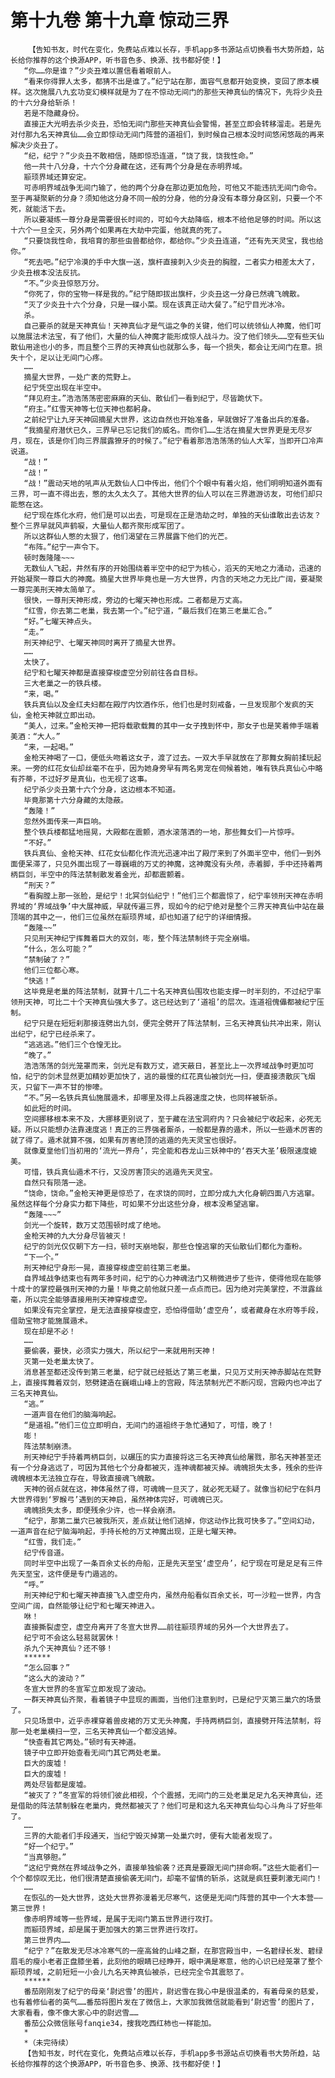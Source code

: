 # 第十九卷 第十九章 惊动三界
        【告知书友，时代在变化，免费站点难以长存，手机app多书源站点切换看书大势所趋，站长给你推荐的这个换源APP，听书音色多、换源、找书都好使！】
       “你……你是谁？”少炎丑难以置信看着眼前人。
       “看来你得罪人太多，都猜不出是谁了。”纪宁站在那，面容气息都开始变换，变回了原本模样。这次施展八九玄功变幻模样就是为了在不惊动无间门的那些天神真仙的情况下，先将少炎丑的十六分身给斩杀！
       若是不隐藏身份。
       直接正大光明去杀少炎丑，恐怕无间门那些天神真仙会警惕，甚至立即会转移溜走。若是先对付那九名天神真仙……会立即惊动无间门阵营的道祖们，到时候自己根本没时间悠闲悠哉的再来解决少炎丑了。
       “纪，纪宁？”少炎丑不敢相信，随即惊恐连道，“饶了我，饶我性命。”
       他一共十八分身，十六个分身藏在这，还有两个分身是在赤明界域。
       颛顼界域还算安定。
       可赤明界域战争无间门输了，他的两个分身在那边更加危险，可他又不能违抗无间门命令。至于再凝聚新的分身？须知他这分身不同一般的分身，他的分身没有本尊分身区别，只要一个不死，就能活下去。
       所以要凝练一尊分身是需要很长时间的，可如今大劫降临，根本不给他足够的时间。所以这十六个一旦全灭，另外两个如果再在大劫中完蛋，他就真的死了。
       “只要饶我性命，我培育的那些虫兽都给你，都给你。”少炎丑连道，“还有先天灵宝，我也给你。”
       “死去吧。”纪宁冷漠的手中大旗一送，旗杆直接刺入少炎丑的胸膛，二者实力相差太大了，少炎丑根本没法反抗。
       “不。”少炎丑惊怒万分。
       “你死了，你的宝物一样是我的。”纪宁随即拔出旗杆，少炎丑这一分身已然魂飞魄散。
       “灭了少炎丑十六个分身，只是一碟小菜。现在该真正动大餐了。”纪宁目光冰冷。
       杀。
       自己要杀的就是天神真仙！天神真仙才是气运之争的关键，他们可以统领仙人神魔，他们可以施展法术法宝，有了他们，大量的仙人神魔才能形成惊人战斗力。没了他们领头……空有些天仙散仙用途也小的多，而且整个三界的天神真仙也就那么多，每一个损失，都会让无间门在意。损失十个，足以让无间门心疼。
       ……
       摘星大世界，一处广袤的荒野上。
       纪宁凭空出现在半空中。
       “拜见府主。”浩浩荡荡密密麻麻的天仙、散仙们一看到纪宁，尽皆跪伏下。
       “府主。”红雪天神等七位天神也都躬身。
       之前纪宁让九牙天神回摘星大世界，这边自然也开始准备，早就做好了准备出兵的准备。
       “我摘星府潜伏已久，三界早已忘记我们的威名。而你们……生活在摘星大世界更是无尽岁月，现在，该是你们向三界展露獠牙的时候了。”纪宁看着那浩浩荡荡的仙人大军，当即开口冷声说道。
       “战！”
       “战！”
       “战！”震动天地的吼声从无数仙人口中传出，他们个个眼中有着火焰，他们明明知道外面有三界，可一直不得出去，憋的太久太久了。其他大世界的仙人可以在三界遨游访友，可他们却只能憋在这。
       纪宁现在炼化水府，他们是可以出去，可是现在正是浩劫之时，单独的天仙谁敢出去访友？整个三界早就风声鹤唳，大量仙人都齐聚形成军团了。
       所以这群仙人憋的太狠了，他们渴望在三界展露下他们的光芒。
       “布阵。”纪宁一声令下。
       顿时轰隆隆~~~
       无数仙人飞起，井然有序的开始围绕着半空中的纪宁为核心，滔天的天地之力涌动，迅速的开始凝聚一尊巨大的神魔。摘星大世界毕竟也是一方大世界，内含的天地之力无比广阔，要凝聚一尊完美刑天神太简单了。
       很快，一尊刑天神形成，旁边的七曜天神也形成。二者都是万丈高。
       “红雪，你去第二老巢，我去第一个。”纪宁道，“最后我们在第三老巢汇合。”
       “好。”七曜天神点头。
       “走。”
       刑天神纪宁、七曜天神同时离开了摘星大世界。
       ……
       太快了。
       纪宁和七曜天神都是直接穿梭虚空分别前往各自目标。
       三大老巢之一的铁兵楼。
       “来，喝。”
       铁兵真仙以及金红夫妇都在殿厅内饮酒作乐，他们也是时刻戒备，一旦发现那个发疯的天仙，金枪天神就立即出动。
       “美人，过来。”金枪天神一把将载歌载舞的其中一女子拽到怀中，那女子也是笑着伸手端着美酒：“大人。”
       “来，一起喝。”
       金枪天神喝了一口，便低头吻着这女子，渡了过去。一双大手早就放在了那舞女胸前揉玩起来。一旁的红花女仙却丝毫不在乎，因为她身旁早有两名男宠在伺候着她，唯有铁兵真仙心中略有芥蒂，不过好歹是真仙，也无视了这事。
       纪宁杀少炎丑第十六个分身，这边根本不知道。
       毕竟那第十六分身藏的太隐蔽。
       “轰隆！”
       忽然外面传来一声巨响。
       整个铁兵楼都猛地摇晃，大殿都在震颤，酒水滚落洒的一地，那些舞女们一片惊呼。
       “不好。”
       铁兵真仙、金枪天神、红花女仙都化作流光迅速冲出了殿厅来到了外面半空中，他们一到外面便呆滞了，只见外面出现了一尊巍峨的万丈的神魔，这神魔没有头颅，赤着脚，手中还持着两柄巨剑，半空中的阵法禁制散发着金光，却都震颤着。
       “刑天？”
       “看胸膛上那一张脸，是纪宁！北冥剑仙纪宁！”他们三个都震惊了，纪宁率领刑天神在赤明界域的‘界域战争’中大展神威，早就传遍三界，现如今的纪宁绝对是整个三界天神真仙中站在最顶端的其中之一，他们三位虽然在颛顼界域，却也知道了纪宁的详细情报。
       “轰隆~~”
       只见刑天神纪宁挥舞着巨大的双剑，嘭，整个阵法禁制终于完全崩塌。
       “什么，怎么可能？”
       “禁制破了？”
       他们三位都心寒。
       “快逃！”
       这毕竟是老巢的阵法禁制，就算十几二十名天神真仙围攻也能支撑一时半刻的，不过纪宁率领刑天神，可比二十个天神真仙强大多了。这已经达到了‘道祖’的层次。连道祖傀儡都被纪宁压制。
       纪宁只是在短短刹那接连劈出九剑，便完全劈开了阵法禁制，三名天神真仙共冲出来，刚认出纪宁，纪宁已经杀来了。
       “逃逃逃。”他们三个仓惶无比。
       “晚了。”
       浩浩荡荡的剑光笼罩而来，剑光足有数万丈，遮天蔽日，甚至比上一次界域战争时更加可怕，纪宁的剑术显然更加精妙更加快了，逃的最慢的红花真仙被剑光一扫，便直接溃散灰飞烟灭，只留下一声不甘的惨嚎。
       “不。”另一名铁兵真仙施展遁术，却哪里及得上兵器速度之快，也同样被斩杀。
       如此短的时间。
       空间挪移根本来不及，大挪移更别说了，至于藏在法宝洞府内？只会被纪宁收起来，必死无疑。所以只能想办法靠速度逃！真正的三界强者厮杀，一般都是靠的遁术，所以一些遁术厉害的就了得了。遁术就算不强，如果有厉害绝顶的逃遁的先天灵宝也很好。
       就像夏皇他们当初用的‘流光一界舟’，完全能和吞龙山三妖神中的‘吞天大圣’极限速度媲美。
       可惜，铁兵真仙遁术不行，又没厉害顶尖的逃遁先天灵宝。
       自然只有陨落一途。
       “饶命，饶命。”金枪天神更是惊恐了，在求饶的同时，立即分成九大化身朝四面八方逃窜。虽然这样每个分身实力都下降些，可如果不分出这些分身，根本没希望逃窜。
       “轰隆~~~”
       剑光一个旋转，数万丈范围顿时成了绝地。
       金枪天神的九大分身尽皆被灭！
       纪宁的剑光仅仅朝下方一扫，顿时天崩地裂，那些仓惶逃窜的天仙散仙们都化为齑粉。
       “下一个。”
       刑天神纪宁身形一晃，直接穿梭虚空前往第三老巢。
       自界域战争结束也有两年多时间，纪宁的心力神魂法门又稍微进步了些许，使得他现在能够十成十的掌控最强刑天神的力量！毕竟之前他就只差一点点而已。因为绝对完美掌控，不泄露丝毫，所以完全能够直接用刑天神穿梭虚空。
       如果没有完全掌控，是无法直接穿梭虚空，恐怕得借助‘虚空舟’，或者藏身在水府等手段，借助宝物才能施展遁术。
       现在却是不必！
       ……
       要偷袭，要快，必须实力强大，所以纪宁一来就用刑天神！
       灭第一处老巢太快了。
       消息甚至都还没传到第三老巢，纪宁就已经抵达了第三老巢，只见万丈刑天神赤脚站在荒野上，直接挥舞着双剑，怒劈建造在巍峨山峰上的宫殿，阵法禁制光芒不断闪现，宫殿内也冲出了三名天神真仙。
       “逃。”
       一道声音在他们的脑海响起。
       “是道祖。”他们三位立即明白，无间门的道祖终于急忙通知了，可惜，晚了！
       嘭！
       阵法禁制崩溃。
       刑天神纪宁手持着两柄巨剑，以碾压的实力直接将这三名天神真仙给屠戮，那名天神甚至还有一个分身逃远了，可因为其他七个分身都被灭，连神魂都被灭掉。魂魄损失太多，残余的些许魂魄根本无法独立存在，导致直接魂飞魄散。
       天神的弱点就在这，神体虽然了得，可魂魄一旦灭了，就必死无疑了。就像当初纪宁在斜月大世界得到‘罗睺弓’遇到的天神启，虽然神体完好，可魂魄已灭。
       魂魄损失太多，即便残余少许，也一样会崩溃。
       “纪宁，那第二巢穴已被我所灭，差点就让他们逃掉，你这动作比我可快多了。”空间幻动，一道声音在纪宁脑海响起，手持长枪的万丈神魔出现，正是七曜天神。
       “红雪，我们走。”
       纪宁传音道。
       同时半空中出现了一条百余丈长的舟船，正是先天至宝‘虚空舟’，纪宁现在可是足足有三件先天至宝，这件便是专门遁逃的。
       “呼。”
       刑天神纪宁和七曜天神直接飞入虚空舟内，虽然舟船看似百余丈长，可一沙粒一世界，内含空间广阔，自然能够让纪宁和七曜天神进入。
       咻！
       直接撕裂虚空，虚空舟离开了冬宣大世界……前往颛顼界域的另外一个大世界去了。
       纪宁可不会这么轻易就罢休！
       杀九个天神真仙？还不够！
       ******
       “怎么回事？”
       “这么大的波动？”
       冬宣大世界的冬宣军立即发现了波动。
       一群天神真仙齐聚，看着镜子中显现的画面，当他们注意到时，已是纪宁灭第三巢穴的场景了。
       只见场景中，近乎赤裸穿着兽皮裙的万丈无头神魔，手持两柄巨剑，直接劈开阵法禁制，将那一处老巢横扫一空，三名天神真仙一个都没逃掉。
       “快查看其它两处。”顿时有天神道。
       镜子中立即开始查看无间门其它两处老巢。
       巨大的废墟！
       巨大的废墟！
       两处尽皆都是废墟。
       “被灭了？”冬宣军的将领们彼此相视，个个震撼，无间门的三处老巢足足九名天神真仙，还是借助的阵法禁制躲在老巢内，竟然都被灭了？他们可是和这九名天神真仙勾心斗角斗了好些年了。
       ……
       三界的大能者们手段通天，当纪宁毁灭掉第一处巢穴时，便有大能者发现了。
       “好一个纪宁。”
       “当真够胆。”
       “这纪宁竟然在界域战争之外，直接单独偷袭？还真是要跟无间门拼命啊。”这些大能者们一个个都惊叹无比，他们很清楚直接偷袭无间门，却毫不留情的斩杀，这就是疯狂要刺激无间门！
       ……
       在恢弘的一处大世界，这处大世界弥漫着无尽寒气，这便是无间门阵营的其中一个大本营——第三世界！
       像赤明界域等一些界域，是属于无间门第五世界进行攻打。
       而颛顼界域，却是属于更加强大的第三世界进行攻打。
       第三世界内……
       “纪宁？”在散发无尽冰冷寒气的一座高耸的山峰之巅，在那宫殿当中，一名碧绿长发、碧绿眉毛的瘦小老者正盘膝坐着，此刻他的眼睛已经睁开，眼中满是寒意，他的心识已经笼罩了整个颛顼界域，之前短短一小会儿九名天神真仙被杀，已经完全令其震怒了。
       ******
       番茄刚刚发了纪宁的母亲‘尉迟雪’的图片，尉迟雪在我心中是很温柔的，有着母亲的慈爱，也有着修仙者的英气……番茄将图片发在了微信上，大家加我微信就能看到‘尉迟雪’的图片了，大家看看，像不像大家心中的尉迟雪……
       番茄公众微信账号fanqie34，搜我吃西红柿也一样能加。
       *
       *（未完待续）
       【告知书友，时代在变化，免费站点难以长存，手机app多书源站点切换看书大势所趋，站长给你推荐的这个换源APP，听书音色多、换源、找书都好使！】